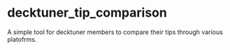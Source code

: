 # decktuner_tip_comparison
A simple tool for decktuner members to compare their tips through various platofrms.
